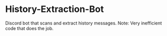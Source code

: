 # History-Extraction-Bot
Discord bot that scans and extract history messages. 
Note: Very inefficient code that does the job.

